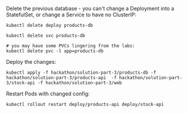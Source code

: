 
Delete the previous database - you can't change a Deployment into a StatefulSet, or change a Service to have no ClusterIP:

```
kubectl delete deploy products-db

kubectl delete svc products-db

# you may have some PVCs lingering from the labs:
kubectl delete pvc -l app=products-db
```

Deploy the changes:

```
kubectl apply -f hackathon/solution-part-3/products-db -f hackathon/solution-part-3/products-api  -f hackathon/solution-part-3/stock-api -f hackathon/solution-part-3/web
```

Restart Pods with changed config:

```
kubectl rollout restart deploy/products-api deploy/stock-api
```

